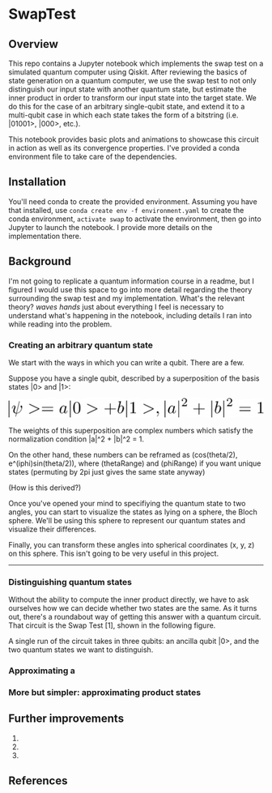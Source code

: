 # SwapTest

## Overview

This repo contains a Jupyter notebook which implements the swap test on a simulated quantum computer using Qiskit. After reviewing the basics of state generation on a quantum computer, we use the swap test to not only distinguish our input state with another quantum state, but estimate the inner product in order to transform our input state into the target state. We do this for the case of an arbitrary single-qubit state, and extend it to a multi-qubit case in which each state takes the form of a bitstring (i.e. |01001>, |000>, etc.). 

This notebook provides basic plots and animations to showcase this circuit in action as well as its convergence properties. I've provided a conda environment file to take care of the dependencies.

## Installation

You'll need conda to create the provided environment. Assuming you have that installed, use `conda create env -f environment.yaml` to create the conda environment, `activate swap` to activate the environment, then go into Jupyter to launch the notebook. I provide more details on the implementation there. 

## Background

I'm not going to replicate a quantum information course in a readme, but I figured I would use this space to go into more detail regarding the theory surrounding the swap test and my implementation. What's the relevant theory? *waves hands* just about everything I feel is necessary to understand what's happening in the notebook, including details I ran into while reading into the problem. 

### Creating an arbitrary quantum state

We start with the ways in which you can write a qubit. There are a few. 

Suppose you have a single qubit, described by a superposition of the basis states |0> and |1>:

![superposition](/assets/images/statevector_amp.png)

The weights of this superposition are complex numbers which satisfy the normalization condition |a|^2 + |b|^2 = 1. 

On the other hand, these numbers can be reframed as (cos(theta/2), e^(iphi)sin(theta/2)), where (thetaRange) and (phiRange) if you want unique states (permuting by 2pi just gives the same state anyway)

(How is this derived?)

Once you've opened your mind to specifiying the quantum state to two angles, you can start to visualize the states as lying on a sphere, the Bloch sphere. We'll be using this sphere to represent our quantum states and visualize their differences.

Finally, you can transform these angles into spherical coordinates (x, y, z) on this sphere. This isn't going to be very useful in this project.

---





### Distinguishing quantum states

Without the ability to compute the inner product directly, we have to ask ourselves how we can decide whether two states are the same. As it turns out, there's a roundabout way of getting this answer with a quantum circuit. That circuit is the Swap Test [1], shown in the following figure. 

A single run of the circuit takes in three qubits: an ancilla qubit |0>, and the two quantum states we want to distinguish. 

### Approximating a 

### More but simpler: approximating product states

## Further improvements

1. 
2. 
3.

## References



